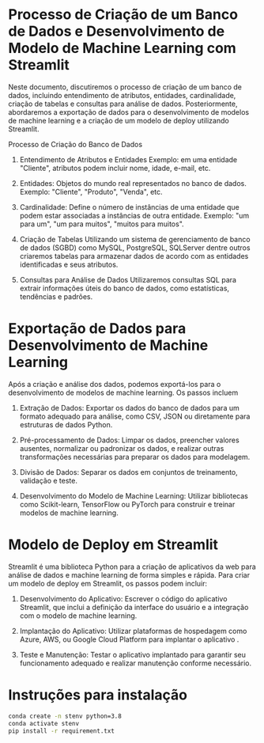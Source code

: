 # Processo de Criação de um Banco de Dados e Desenvolvimento de Modelo de Machine Learning com Streamlit

Neste documento, discutiremos o processo de criação de um banco de dados, incluindo entendimento de atributos, entidades, cardinalidade, criação de tabelas e consultas para análise de dados. Posteriormente, abordaremos a exportação de dados para o desenvolvimento de modelos de machine learning e a criação de um modelo de deploy utilizando Streamlit.


Processo de Criação do Banco de Dados

1. Entendimento de Atributos e Entidades
Exemplo: em uma entidade "Cliente", atributos podem incluir nome, idade, e-mail, etc.

2. Entidades: Objetos do mundo real representados no banco de dados. Exemplo: "Cliente", "Produto", "Venda", etc.

3. Cardinalidade: Define o número de instâncias de uma entidade que podem estar associadas a instâncias de outra entidade. Exemplo: "um para um", "um para muitos", "muitos para muitos".

4. Criação de Tabelas
Utilizando um sistema de gerenciamento de banco de dados (SGBD) como MySQL, PostgreSQL, SQLServer dentre outros  criaremos tabelas para armazenar dados de acordo com as entidades identificadas e seus atributos.

5. Consultas para Análise de Dados
Utilizaremos consultas SQL para extrair informações úteis do banco de dados, como estatísticas, tendências e padrões.

# Exportação de Dados para Desenvolvimento de Machine Learning
Após a criação e análise dos dados, podemos exportá-los para o desenvolvimento de modelos de machine learning. Os passos  incluem

1. Extração de Dados: Exportar os dados do banco de dados para um formato adequado para análise, como CSV, JSON ou diretamente para estruturas de dados Python.

2. Pré-processamento de Dados: Limpar os dados, preencher valores ausentes, normalizar ou padronizar os dados, e realizar outras transformações necessárias para preparar os dados para modelagem.

3. Divisão de Dados: Separar os dados em conjuntos de treinamento, validação e teste.

4. Desenvolvimento do Modelo de Machine Learning: Utilizar bibliotecas como Scikit-learn, TensorFlow ou PyTorch para construir e treinar modelos de machine learning.

# Modelo de Deploy em Streamlit

Streamlit é uma biblioteca Python para a criação de aplicativos da web para análise de dados e machine learning de forma simples e rápida. Para criar um modelo de deploy em Streamlit, os passos podem incluir:

1. Desenvolvimento do Aplicativo: Escrever o código do aplicativo Streamlit, que inclui a definição da interface do usuário e a integração com o modelo de machine learning.

2. Implantação do Aplicativo: Utilizar plataformas de hospedagem como Azure, AWS, ou Google Cloud Platform para implantar o aplicativo .

3. Teste e Manutenção: Testar o aplicativo implantado para garantir seu funcionamento adequado e realizar manutenção conforme necessário.

# Instruções para instalação

```bash
conda create -n stenv python=3.8
conda activate stenv
pip install -r requirement.txt
```
